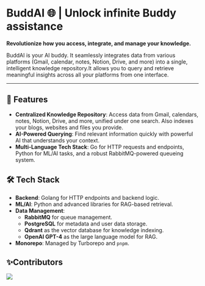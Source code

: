 # BuddAI 🌐 | Unlock infinite Buddy assistance

**Revolutionize how you access, integrate, and manage your knowledge.** 

BuddAI is your AI buddy. It seamlessly integrates data from various platforms (Gmail, calendar, notes, Notion, Drive, and more) into a single, intelligent knowledge repository.It allows you to query and retrieve meaningful insights across all your platforms from one interface.

---

## 🚀 Features

- **Centralized Knowledge Repository**: Access data from Gmail, calendars, notes, Notion, Drive, and more, unified under one search. Also indexes your blogs, websites and files you provide.
- **AI-Powered Querying**: Find relevant information quickly with powerful AI that understands your context. 
- **Multi-Language Tech Stack**: Go for HTTP requests and endpoints, Python for ML/AI tasks, and a robust RabbitMQ-powered queueing system.
  
## 🛠️ Tech Stack

- **Backend**: Golang for HTTP endpoints and backend logic.
- **ML/AI**: Python and advanced libraries for RAG-based retrieval.
- **Data Management**:
  - **RabbitMQ** for queue management.
  - **PostgreSQL** for metadata and user data storage.
  - **Qdrant** as the vector database for knowledge indexing.
  - **OpenAI GPT-4** as the large language model for RAG.
- **Monorepo**: Managed by Turborepo and `pnpm`.

## ✨Contributors

<a href="https://github.com/pranay-0512/buddAI/graphs/contributors">
  <img src="https://contrib.rocks/image?repo=pranay-0512/buddAI" />
</a>